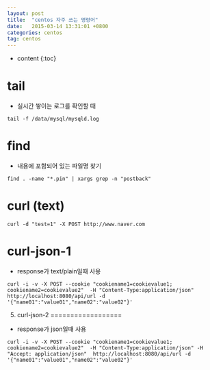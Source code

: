 ```yaml
---
layout: post
title:  "centos 자주 쓰는 명령어"
date:   2015-03-14 13:31:01 +0800
categories: centos
tag: centos
---
```


* content
{:toc}

tail
==================
- 실시간 쌓이는 로그를 확인할 때
```
tail -f /data/mysql/mysqld.log
```

find
==================
 - 내용에 포함되어 있는 파일명 찾기
```
find . -name "*.pin" | xargs grep -n "postback"
```

curl (text)
==================
```
curl -d "test=1" -X POST http://www.naver.com
```

curl-json-1
==================
- response가 text/plain일때 사용
```
curl -i -v -X POST --cookie "cookiename1=cookievalue1; cookiename2=cookievalue2"  -H "Content-Type:application/json"  http://localhost:8080/api/url -d  '{"name01":"value01","name02":"value02"}'
```

5. curl-json-2
==================
- response가 json일때 사용
```
curl -i -v -X POST --cookie "cookiename1=cookievalue1; cookiename2=cookievalue2"  -H "Content-Type:application/json" -H "Accept: application/json"  http://localhost:8080/api/url -d  '{"name01":"value01","name02":"value02"}'
```
